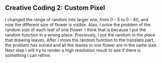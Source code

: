 ## Creative Coding 2: Custom Pixel

I changed the range of random into larger one, from 0 - 5 to 0 - 40, and now the different size of flower is visible. Also, I solve the problem of the random size of each leaf of one flower. I think that is because I put the random function in a wrong place. Previously, I put the random in the place that drawing leaves. After I move the random function to the translate part, the problem has solved and all the leaves in one flower are in the same size.
Next step I will try to render a high resolution result to see if there is something I can refine.